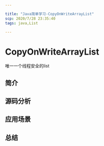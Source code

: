```yaml
---

title: "Java简单学习-CopyOnWriteArrayList"
scp: 2020/7/28 23:35:40
tags: java,List  

---
```


# CopyOnWriteArrayList
唯一一个线程安全的list  

## 简介

## 源码分析

## 应用场景

## 总结